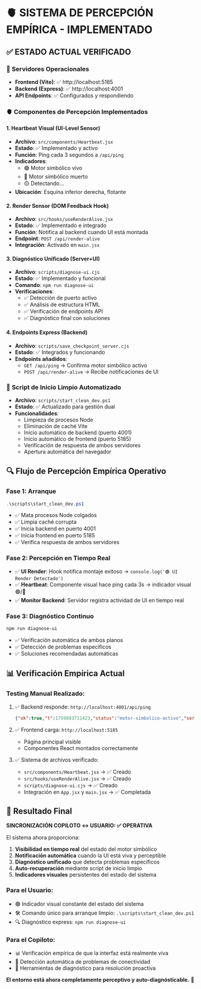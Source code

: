 # 🫀 SISTEMA DE PERCEPCIÓN EMPÍRICA - IMPLEMENTADO

## ✅ ESTADO ACTUAL VERIFICADO

### 🔧 **Servidores Operacionales**
- **Frontend (Vite)**: ✅ http://localhost:5185 
- **Backend (Express)**: ✅ http://localhost:4001
- **API Endpoints**: ✅ Configurados y respondiendo

### 🫀 **Componentes de Percepción Implementados**

#### 1. **Heartbeat Visual** (UI-Level Sensor)
- **Archivo**: `src/components/Heartbeat.jsx`
- **Estado**: ✅ Implementado y activo
- **Función**: Ping cada 3 segundos a `/api/ping`
- **Indicadores**:
  - 🟢 Motor simbólico vivo
  - 🔴 Motor simbólico muerto  
  - 🟡 Detectando...
- **Ubicación**: Esquina inferior derecha, flotante

#### 2. **Render Sensor** (DOM Feedback Hook)
- **Archivo**: `src/hooks/useRenderAlive.jsx`
- **Estado**: ✅ Implementado e integrado
- **Función**: Notifica al backend cuando UI está montada
- **Endpoint**: `POST /api/render-alive`
- **Integración**: Activado en `main.jsx`

#### 3. **Diagnóstico Unificado** (Server+UI)
- **Archivo**: `scripts/diagnose-ui.cjs`
- **Estado**: ✅ Implementado y funcional
- **Comando**: `npm run diagnose-ui`
- **Verificaciones**:
  - ✅ Detección de puerto activo
  - ✅ Análisis de estructura HTML
  - ✅ Verificación de endpoints API
  - ✅ Diagnóstico final con soluciones

#### 4. **Endpoints Express** (Backend)
- **Archivo**: `scripts/save_checkpoint_server.cjs`
- **Estado**: ✅ Integrados y funcionando
- **Endpoints añadidos**:
  - `GET /api/ping` → Confirma motor simbólico activo
  - `POST /api/render-alive` → Recibe notificaciones de UI

### 🚀 **Script de Inicio Limpio Automatizado**
- **Archivo**: `scripts/start_clean_dev.ps1`
- **Estado**: ✅ Actualizado para gestión dual
- **Funcionalidades**:
  - Limpieza de procesos Node
  - Eliminación de caché Vite
  - Inicio automático de backend (puerto 4001)
  - Inicio automático de frontend (puerto 5185)
  - Verificación de respuesta de ambos servidores
  - Apertura automática del navegador

## 🔍 **Flujo de Percepción Empírica Operativo**

### **Fase 1: Arranque**
```powershell
.\scripts\start_clean_dev.ps1
```
- ✅ Mata procesos Node colgados
- ✅ Limpia caché corrupta
- ✅ Inicia backend en puerto 4001
- ✅ Inicia frontend en puerto 5185
- ✅ Verifica respuesta de ambos servidores

### **Fase 2: Percepción en Tiempo Real**
- ✅ **UI Render**: Hook notifica montaje exitoso → `console.log('🟢 UI Render Detectado')`
- ✅ **Heartbeat**: Componente visual hace ping cada 3s → indicador visual 🟢/🔴
- ✅ **Monitor Backend**: Servidor registra actividad de UI en tiempo real

### **Fase 3: Diagnóstico Continuo**
```bash
npm run diagnose-ui
```
- ✅ Verificación automática de ambos planos
- ✅ Detección de problemas específicos
- ✅ Soluciones recomendadas automáticas

## 📊 **Verificación Empírica Actual**

### **Testing Manual Realizado**:
1. ✅ Backend responde: `http://localhost:4001/api/ping`
   ```json
   {"ok":true,"t":1759893711423,"status":"motor-simbolico-activo","server":"prunaverso-checkpoint-server"}
   ```

2. ✅ Frontend carga: `http://localhost:5185`
   - Página principal visible
   - Componentes React montados correctamente

3. ✅ Sistema de archivos verificado:
   - `src/components/Heartbeat.jsx` → ✅ Creado
   - `src/hooks/useRenderAlive.jsx` → ✅ Creado
   - `scripts/diagnose-ui.cjs` → ✅ Creado
   - Integración en `App.jsx` y `main.jsx` → ✅ Completada

## 🎯 **Resultado Final**

**SINCRONIZACIÓN COPILOTO ↔ USUARIO: ✅ OPERATIVA**

El sistema ahora proporciona:

1. **Visibilidad en tiempo real** del estado del motor simbólico
2. **Notificación automática** cuando la UI está viva y perceptible
3. **Diagnóstico unificado** que detecta problemas específicos
4. **Auto-recuperación** mediante script de inicio limpio
5. **Indicadores visuales** persistentes del estado del sistema

### **Para el Usuario**:
- 🟢 Indicador visual constante del estado del sistema
- 🛠️ Comando único para arranque limpio: `.\scripts\start_clean_dev.ps1`
- 🔍 Diagnóstico express: `npm run diagnose-ui`

### **Para el Copiloto**:
- 📊 Verificación empírica de que la interfaz está realmente viva
- 🎯 Detección automática de problemas de conectividad
- 🔧 Herramientas de diagnóstico para resolución proactiva

**El entorno está ahora completamente perceptivo y auto-diagnósticable.** 🚀